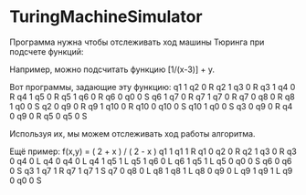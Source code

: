 # TuringMachineSimulator

Программа нужна чтобы отслеживать ход машины Тюринга при подсчете функций:

Например, можно подсчитать функцию [1/(x-3)] + y.

Вот программы, задающие эту функцию:
q1 1 q2 0 R
q2 1 q3 0 R
q3 1 q4 0 R
q4 1 q5 0 R
q5 1 q6 0 R
q6 0 q0 0 S
q6 1 q7 0 R
q7 1 q7 0 R
q7 0 q8 0 R
q8 1 q0 0 S
q2 0 q9 0 R
q9 1 q10 0 R
q10 0 q10 0 S
q10 1 q0 0 S
q3 0 q9 0 R
q4 0 q9 0 R
q5 0 q5 0 S

Используя их, мы можем отслеживать ход работы алгоритма.

Ещё пример: f(x,y) = ( 2 + x ) / ( 2 - x )
q1 1 q1 1 R
q1 0 q2 0 R
q2 1 q3 0 R
q3 0 q4 0 L
q4 0 q4 0 L
q4 1 q5 1 L
q5 1 q6 0 L
q6 1 q5 1 L
q5 0 q0 0 S
q6 0 q6 0 S
q3 1 q7 1 R
q7 1 q7 1 S
q7 0 q8 0 L
q8 1 q8 1 L
q8 0 q9 0 L
q9 1 q9 1 L
q9 0 q0 0 S
